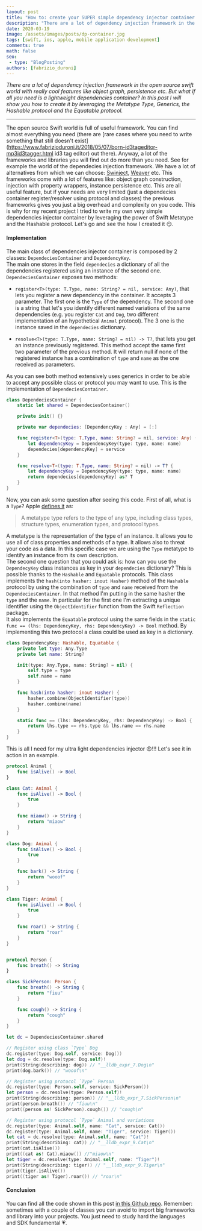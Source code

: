 ```yaml
---
layout: post
title: "How to: create your SUPER simple dependency injector container in Swift"
description: "There are a lot of dependency injection framework in the open source swift world with really cool features like object graph, persistence etc. But what if all you need is a lightweight dependencies container? In this post I will show you how to create it by leveraging the Metatype Type, Generics, the Hashable protocol and the Equatable protocol."
date: 2020-03-19
image: /assets/images/posts/dp-container.jpg
tags: [swift, ios, apple, mobile application development]
comments: true
math: false
seo:
 - type: "BlogPosting"
authors: [fabrizio_duroni]
---
```


*There are a lot of dependency injection framework in the open source swift world with really cool features like object graph, persistence etc. But what if all you need is a lightweight dependencies container? In this post I will show you how to create it by leveraging the Metatype Type, Generics, the Hashable protocol and the Equatable protocol.*

---

The open source Swift world is full of useful framework. You can find almost everything you need (there are [rare cases where you need to write something that still doesn't exist](https://www.fabrizioduroni.it/2018/05/07/born-id3tageditor-mp3id3tagger.html id3 tag editor) out there). Anyway, a lot of the frameworks and libraries you will find out do more than you need. See for example the world of the dependecies injection framework. We have a lot of alternatives from which we can choose: [Swinject](https://github.com/Swinject/Swinject "dependecies injection swift Swinject"), [Weaver](https://github.com/scribd/Weaver "dependecies injection swift Weaver") etc. This frameworks come with a lot of features like: object graph construction, injection with property wrappers, instance persistence etc. This are all useful feature, but if your needs are very limited (just a dependecies container register/resolver using protocol and classes) the previous frameworks gives you just a big overhead and complexity on you code. This is why for my recent project I tried to write my own very simple dependencies injector container by leveraging the power of Swift Metatype and the Hashable protocol. Let's go and see the how I created it :smirk:.

#### Implementation

The main class of dependencies injector container is composed by 2 classes: `DependeciesContainer` and `DependencyKey`.  
The main one stores in the field `dependecies` a dictionary of all the dependencies registered using an instance of the second one. `DependeciesContainer` exposes two methods:

* `register<T>(type: T.Type, name: String? = nil, service: Any)`, that lets you register a new dependency in the container. It accepts 3 parameter. The first one is the `Type` of the dependency. The second one is a string that let's you identify different named variations of the same dependencies (e.g. you register `Cat` and `Dog`, two different implementation of an hypothetical `Animal` protocol). The 3 one is the instance saved in the `dependecies` dictionary.

* `resolve<T>(type: T.Type, name: String? = nil) -> T?`, that lets you get an instance previously registered. This method accept the same first two parameter of the previous method. It will return null if none of the registered instance has a combination of `type` and `name` as the one received as parameters.

As you can see both method extensively uses generics in order to be able to accept any possible class or protocol you may want to use. This is the implementation of `DependeciesContainer`.

```swift
class DependeciesContainer {
    static let shared = DependeciesContainer()

    private init() {}

    private var dependecies: [DependencyKey : Any] = [:]

    func register<T>(type: T.Type, name: String? = nil, service: Any) {
        let dependencyKey = DependencyKey(type: type, name: name)
        dependecies[dependencyKey] = service
    }

    func resolve<T>(type: T.Type, name: String? = nil) -> T? {
        let dependencyKey = DependencyKey(type: type, name: name)
        return dependecies[dependencyKey] as? T
    }
}
```

Now, you can ask some question after seeing this code. First of all, what is a `Type`? Apple [defines it](https://docs.swift.org/swift-book/ReferenceManual/Types.html#grammar_metatype-type "swift metatype") as:

> A metatype type refers to the type of any type, including class types, structure types, enumeration types, and protocol types.

 A metatype is the representation of the type of an instance. It allows you to use all of class properties and methods of a type. It allows also to threat your code as a data. In this specific case we are using the `Type` metatype to identify an instance from its own description.  
 The second one question that you could ask is: how can you use the `DependecyKey` class instances as key in your `dependecies` dictionary? This is possible thanks to the `Hashable` and `Equatable` protocols. This class implements the `hash(into hasher: inout Hasher)` method of the `Hashable` protocol by using the combination of `type` and `name` received from the `DependeciesContainer`. In that method I'm putting in the same hasher the `type` and the `name`. In particular for the first one I'm extracting a unique identifier using the `ObjectIdentifier` function from the Swift `Reflection` package.  
It also implements the `Equatable` protocol using the same fields in the `static func == (lhs: DependencyKey, rhs: DependencyKey) -> Bool` method. By implementing this two protocol a class could be used as key in a dictionary.

```swift
class DependencyKey: Hashable, Equatable {
    private let type: Any.Type
    private let name: String?

    init(type: Any.Type, name: String? = nil) {
        self.type = type
        self.name = name
    }

    func hash(into hasher: inout Hasher) {
        hasher.combine(ObjectIdentifier(type))
        hasher.combine(name)
    }

    static func == (lhs: DependencyKey, rhs: DependencyKey) -> Bool {
        return lhs.type == rhs.type && lhs.name == rhs.name
    }
}
```

This is all I need for my ultra light dependencies injector :heart_eyes:!!! Let's see it in action in an example.

```swift
protocol Animal {
    func isAlive() -> Bool
}

class Cat: Animal {
    func isAlive() -> Bool {
        true
    }

    func miaow() -> String {
        return "miaow"
    }
}

class Dog: Animal {
    func isAlive() -> Bool {
        true
    }

    func bark() -> String {
        return "wooof"
    }
}

class Tiger: Animal {
    func isAlive() -> Bool {
        true
    }

    func roar() -> String {
        return "roar"
    }
}


protocol Person {
    func breath() -> String
}

class SickPerson: Person {
    func breath() -> String {
        return "fiuu"
    }

    func cough() -> String {
        return "cough"
    }
}

let dc = DependeciesContainer.shared

// Register using class `Type` Dog
dc.register(type: Dog.self, service: Dog())
let dog = dc.resolve(type: Dog.self)!
print(String(describing: dog)) // "__lldb_expr_7.Dog\n"
print(dog.bark()) // "wooof\n"

// Register using protocol `Type` Person
dc.register(type: Person.self, service: SickPerson())
let person = dc.resolve(type: Person.self)!
print(String(describing: person)) // "__lldb_expr_7.SickPerson\n"
print(person.breath()) // "fiuu\n"
print((person as! SickPerson).cough()) // "cough\n"

// Register using protocol `Type` Animal and variations
dc.register(type: Animal.self, name: "Cat", service: Cat())
dc.register(type: Animal.self, name: "Tiger", service: Tiger())
let cat = dc.resolve(type: Animal.self, name: "Cat")!
print(String(describing: cat)) // "__lldb_expr_9.Cat\n"
print(cat.isAlive())
print((cat as! Cat).miaow()) //"miaow\n"
let tiger = dc.resolve(type: Animal.self, name: "Tiger")!
print(String(describing: tiger)) // "__lldb_expr_9.Tiger\n"
print(tiger.isAlive())
print((tiger as! Tiger).roar()) // "roar\n"
```

#### Conclusion

You can find all the code shown in this post [in this Github repo](https://github.com/chicio/dependencies-injection-swift-example "custom tab bar swiftui"). Remember: sometimes with a couple of classes you can avoid to import big frameworks and library into your projects. You just need to study hard the languages and SDK fundamental :heartpulse:.